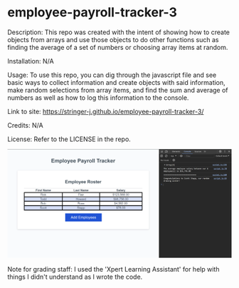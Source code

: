 # employee-payroll-tracker-3

Description: This repo was created with the intent of showing how to create objects from arrays and use those objects to do other functions such as finding the average of a set of numbers or choosing array items at random.

Installation: N/A

Usage: To use this repo, you can dig through the javascript file and see basic ways to collect information and create objects with said information, make random selections from array items, and find the sum and average of numbers as well as how to log this information to the console.

Link to site: https://stringer-j.github.io/employee-payroll-tracker-3/

Credits: N/A

License: Refer to the LICENSE in the repo.

![Page Screenshot](screenshot.png)

Note for grading staff: I used the 'Xpert Learning Assistant' for help with things I didn't understand as I wrote the code.